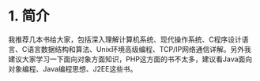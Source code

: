 # 1. 简介
我推荐几本书给大家，包括深入理解计算机系统、现代操作系统、C程序设计语言、C语言数据结构和算法、Unix环境高级编程、TCP/IP网络通信详解。另外我建议大家学习一下面向对象方面知识，PHP这方面的书不太多，建议看Java面向对象编程、Java编程思想、J2EE这些书。